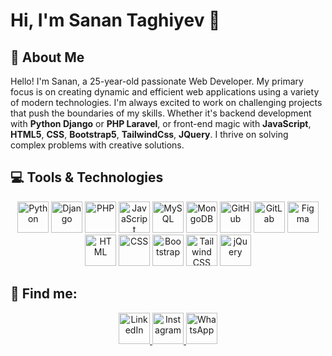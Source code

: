# Hi, I'm Sanan Taghiyev 👋

## 🚀 About Me
Hello! I'm Sanan, a 25-year-old passionate Web Developer. My primary focus is on creating dynamic and efficient web applications using a variety of modern technologies. I'm always excited to work on challenging projects that push the boundaries of my skills. Whether it's backend development with **Python Django** or **PHP Laravel**, or front-end magic with **JavaScript**, **HTML5**, **CSS**, **Bootstrap5**, **TailwindCss**, **JQuery**. I thrive on solving complex problems with creative solutions. 


## 💻 Tools & Technologies

<p align="center">
  <img src="https://img.icons8.com/color/48/000000/python--v1.png" alt="Python" width="50" height="50"/>
  <img src="https://img.icons8.com/color/48/000000/django.png" alt="Django" width="50" height="50"/>
  <img src="https://img.icons8.com/color/48/000000/php.png" alt="PHP" width="50" height="50"/>
  <img src="https://img.icons8.com/color/48/000000/javascript.png" alt="JavaScript" width="50" height="50"/>
  <img src="https://img.icons8.com/color/48/000000/mysql-logo.png" alt="MySQL" width="50" height="50"/>
  <img src="https://img.icons8.com/color/48/000000/mongodb.png" alt="MongoDB" width="50" height="50"/>
  <img src="https://img.icons8.com/color/48/000000/github.png" alt="GitHub" width="50" height="50"/>
  <img src="https://img.icons8.com/color/48/000000/gitlab.png" alt="GitLab" width="50" height="50"/>
  <img src="https://img.icons8.com/color/48/000000/figma.png" alt="Figma" width="50" height="50"/>
  <img src="https://img.icons8.com/color/48/000000/html-5.png" alt="HTML" width="50" height="50"/>
  <img src="https://img.icons8.com/color/48/000000/css3.png" alt="CSS" width="50" height="50"/>
  <img src="https://img.icons8.com/color/48/000000/bootstrap.png" alt="Bootstrap" width="50" height="50"/>
  <img src="https://img.icons8.com/color/48/000000/tailwindcss.png" alt="Tailwind CSS" width="50" height="50"/>
  <img src="https://img.icons8.com/ios-filled/50/000000/jquery.png" alt="jQuery" width="50" height="50"/>
</p>


## 🤝 Find me:

<p align="center">
  <a href="https://www.linkedin.com/in/sanan-taghiyev-247138241/">
    <img src="https://img.icons8.com/color/96/000000/linkedin.png" alt="LinkedIn" width="50" height="50"/>
  </a>
  <a href="https://www.instagram.com/senantaghi/">
    <img src="https://img.icons8.com/color/96/000000/instagram-new.png" alt="Instagram" width="50" height="50"/>
  </a>
  <a href="https://wa.me/qr/XSA36HIRRD4NK1">
    <img src="https://img.icons8.com/color/96/000000/whatsapp.png" alt="WhatsApp" width="50" height="50"/>
  </a>
</p>
